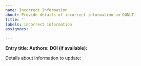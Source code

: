 ```yaml
---
name: Incorrect Information
about: Provide details of incorrect information on DONUT.
title: ''
labels: incorrect information
assignees: ''

---
```


**Entry title:**
**Authors:**
**DOI (if available):**

Details about information to update:
